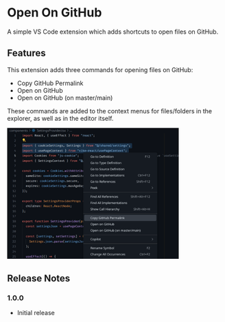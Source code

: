 # Open On GitHub

A simple VS Code extension which adds shortcuts to open files on GitHub.

## Features

This extension adds three commands for opening files on GitHub:

- Copy GitHub Permalink
- Open on GitHub
- Open on GitHub (on master/main)

These commands are added to the context menus for files/folders in the explorer, as well as in the editor itself.

<img width="400" src="./images/demo.png">

## Release Notes

### 1.0.0

- Initial release
